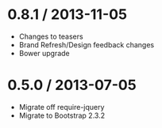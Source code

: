 0.8.1 / 2013-11-05
==================
* Changes to teasers
* Brand Refresh/Design feedback changes
* Bower upgrade

0.5.0 / 2013-07-05
==================
* Migrate off require-jquery
* Migrate to Bootstrap 2.3.2

